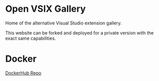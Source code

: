 # Open VSIX Gallery

Home of the alternative Visual Studio extension gallery.

This website can be forked and deployed for a private version with the exact same capabilities.

# Docker
[DockerHub Repo](https://hub.docker.com/r/redbeardjdl/vsixgallery)
